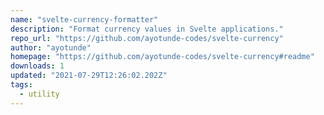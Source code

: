```yaml
---
name: "svelte-currency-formatter"
description: "Format currency values in Svelte applications."
repo_url: "https://github.com/ayotunde-codes/svelte-currency"
author: "ayotunde"
homepage: "https://github.com/ayotunde-codes/svelte-currency#readme"
downloads: 1
updated: "2021-07-29T12:26:02.202Z"
tags: 
  - utility
---
```

